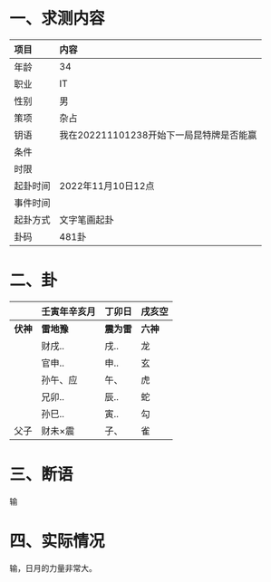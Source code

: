 # 一、求测内容

| 项目     | 内容                                     |
| :------- | :--------------------------------------- |
| 年龄     | 34                                       |
| 职业     | IT                                       |
| 性别     | 男                                       |
| 策项     | 杂占                                     |
| 钥语     | 我在202211101238开始下一局昆特牌是否能赢 |
| 条件     |                                          |
| 时限     |                                          |
| 起卦时间 | 2022年11月10日12点                       |
| 事件时间 |                                          |
| 起卦方式 | 文字笔画起卦                             |
| 卦码     | 481卦                                    |

# 二、卦

|                | 壬寅年辛亥月     | 丁卯日           | 戌亥空         |
| :------------- | :--------------- | :--------------- | :------------- |
| **伏神** | **雷地豫** | **震为雷** | **六神** |
|                | 财戌..           | 戌..             | 龙             |
|                | 官申..           | 申..             | 玄             |
|                | 孙午、应         | 午、             | 虎             |
|                | 兄卯..           | 辰..             | 蛇             |
|                | 孙巳..           | 寅..             | 勾             |
| 父子           | 财未×震         | 子、             | 雀             |

# 三、断语

输

# 四、实际情况

输，日月的力量非常大。
